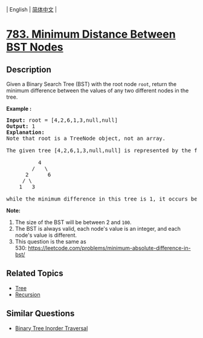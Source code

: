 
| English | [简体中文](README.md) |

# [783. Minimum Distance Between BST Nodes](https://leetcode-cn.com/problems/minimum-distance-between-bst-nodes/)

## Description

<p>Given a Binary Search Tree (BST) with the root node <code>root</code>, return&nbsp;the minimum difference between the values of any two different nodes in the tree.</p>

<p><strong>Example :</strong></p>

<pre>
<strong>Input:</strong> root = [4,2,6,1,3,null,null]
<strong>Output:</strong> 1
<strong>Explanation:</strong>
Note that root is a TreeNode object, not an array.

The given tree [4,2,6,1,3,null,null] is represented by the following diagram:

          4
        /   \
      2      6
     / \    
    1   3  

while the minimum difference in this tree is 1, it occurs between node 1 and node 2, also between node 3 and node 2.
</pre>

<p><strong>Note:</strong></p>

<ol>
	<li>The size of the BST will be between 2 and&nbsp;<code>100</code>.</li>
	<li>The BST is always valid, each node&#39;s value is an integer, and each node&#39;s value is different.</li>
	<li>This question is the same as 530:&nbsp;<a href="https://leetcode.com/problems/minimum-absolute-difference-in-bst/">https://leetcode.com/problems/minimum-absolute-difference-in-bst/</a></li>
</ol>


## Related Topics

- [Tree](https://leetcode-cn.com/tag/tree)
- [Recursion](https://leetcode-cn.com/tag/recursion)

## Similar Questions

- [Binary Tree Inorder Traversal](../binary-tree-inorder-traversal/README_EN.md)
